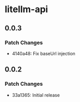 # litellm-api

## 0.0.3

### Patch Changes

- 4140a48: Fix baseUrl injection

## 0.0.2

### Patch Changes

- 33a1365: Initial release
